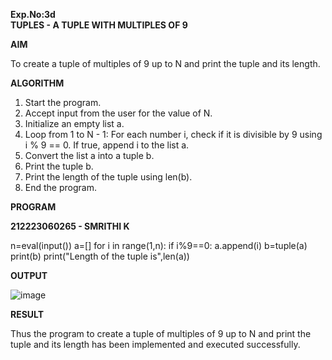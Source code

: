 **Exp.No:3d  
TUPLES - A TUPLE WITH MULTIPLES OF 9**

**AIM** 

To create a tuple of multiples of 9 up to N and print the tuple and its length.

**ALGORITHM**

1. Start the program.
2. Accept input from the user for the value of N.
3. Initialize an empty list a.
4. Loop from 1 to N - 1:
  For each number i, check if it is divisible by 9 using i % 9 == 0.
  If true, append i to the list a.
5. Convert the list a into a tuple b.
6. Print the tuple b.
7. Print the length of the tuple using len(b).
8. End the program.

**PROGRAM**

**212223060265 - SMRITHI K**

n=eval(input())
a=[]
for i in range(1,n):
    if i%9==0:
        a.append(i)
b=tuple(a)
print(b)
print("Length of the tuple is",len(a))



**OUTPUT**

![image](https://github.com/user-attachments/assets/8af2f190-019a-4d42-93b2-177d7b642ca3)


**RESULT**

Thus the program to create a tuple of multiples of 9 up to N and print the tuple and its length has been implemented and executed successfully.
